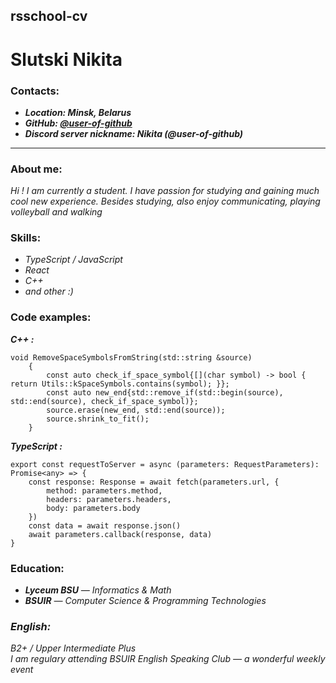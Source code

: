 ## rsschool-cv
# Slutski Nikita
### Contacts:
* *__Location: Minsk, Belarus__*  
* *__GitHub: [@user-of-github](https://github.com/user-of-github)__*
* *__Discord server nickname: Nikita (@user-of-github)__*  
____________________
### About me:  
_Hi ! I am currently a student. I have passion for studying and gaining much cool new experience. Besides studying, also enjoy communicating, playing volleyball and walking_
### Skills:  
* _TypeScript / JavaScript_  
* _React_
* _C++_  
* _and other :)_
### Code examples:  
__*C++ :*__  
```
void RemoveSpaceSymbolsFromString(std::string &source)
    {
        const auto check_if_space_symbol{[](char symbol) -> bool { return Utils::kSpaceSymbols.contains(symbol); }};
        const auto new_end{std::remove_if(std::begin(source), std::end(source), check_if_space_symbol)};
        source.erase(new_end, std::end(source));
        source.shrink_to_fit();
    }
```  
__*TypeScript :*__  
```
export const requestToServer = async (parameters: RequestParameters): Promise<any> => {
    const response: Response = await fetch(parameters.url, {
        method: parameters.method,
        headers: parameters.headers,
        body: parameters.body
    })
    const data = await response.json()
    await parameters.callback(response, data)
}
```
### Education:  
* _**Lyceum BSU** — Informatics & Math_
* _**BSUIR** — Computer Science & Programming Technologies_
### *English:*
_B2+ / Upper Intermediate Plus  
I am regulary attending BSUIR English Speaking Club — a wonderful weekly event_
